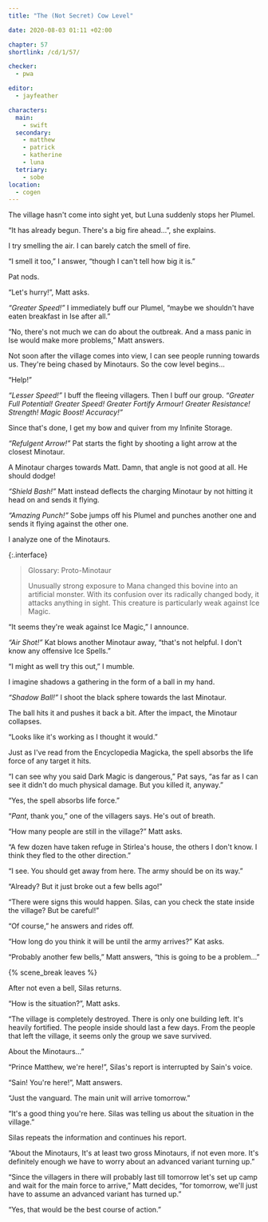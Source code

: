 ```yaml
---
title: "The (Not Secret) Cow Level"

date: 2020-08-03 01:11 +02:00

chapter: 57
shortlink: /cd/1/57/

checker:
  - pwa

editor:
  - jayfeather

characters:
  main:
    - swift
  secondary:
    - matthew
    - patrick
    - katherine
    - luna
  tetriary:
    - sobe
location:
  - cogen
---
```

The village hasn't come into sight yet, but Luna suddenly stops her Plumel.

“It has already begun. There's a big fire ahead…”, she explains.

I try smelling the air.
I can barely catch the smell of fire.

“I smell it too,” I answer, “though I can't tell how big it is.”

Pat nods.

“Let's hurry!”, Matt asks.

*“Greater Speed!”* I immediately buff our Plumel,
“maybe we shouldn't have eaten breakfast in Ise after all.”

“No, there's not much we can do about the outbreak. And a mass panic in Ise would make more problems,” Matt answers.

Not soon after the village comes into view, I can see people running towards us. They're being chased by Minotaurs. So the cow level begins…

“Help!”

*“Lesser Speed!”* I buff the fleeing villagers. Then I buff our group.
*“Greater Full Potential!
Greater Speed!
Greater Fortify Armour!
Greater Resistance!
Strength!
Magic Boost!
Accuracy!”*

Since that's done, I get my bow and quiver from my Infinite Storage.

*“Refulgent Arrow!”* Pat starts the fight by shooting a light arrow at the closest Minotaur.

A Minotaur charges towards Matt. Damn, that angle is not good at all. He should dodge!

*“Shield Bash!”* Matt instead deflects the charging Minotaur by not hitting it head on and sends it flying.

*“Amazing Punch!”* Sobe jumps off his Plumel and punches another one and sends it flying against the other one.

I analyze one of the Minotaurs.

{:.interface}
> Glossary: Proto-Minotaur
>
> Unusually strong exposure to Mana changed this bovine into an artificial monster.
> With its confusion over its radically changed body, it attacks anything in sight.
> This creature is particularly weak against Ice Magic.
>

“It seems they're weak against Ice Magic,” I announce.

*“Air Shot!”* Kat blows another Minotaur away, “that's not helpful. I don't know any offensive Ice Spells.”

“I might as well try this out,” I mumble.

I imagine shadows a gathering in the form of a ball in my hand.

*“Shadow Ball!”* I shoot the black sphere towards the last Minotaur.

The ball hits it and pushes it back a bit. After the impact, the Minotaur collapses.

“Looks like it's working as I thought it would.”

Just as I've read from the Encyclopedia Magicka, the spell absorbs the life force of any target it hits.

“I can see why you said Dark Magic is dangerous,” Pat says, “as far as I can see it didn't do much physical damage. But you killed it, anyway.”

“Yes, the spell absorbs life force.”

“*Pant*, thank you,” one of the villagers says. He's out of breath.

“How many people are still in the village?” Matt asks.

“A few dozen have taken refuge in Stirlea's house, the others I don't know. I think they fled to the other direction.”

“I see. You should get away from here. The army should be on its way.”

“Already? But it just broke out a few bells ago!”

“There were signs this would happen. Silas, can you check the state inside the village? But be careful!”

“Of course,” he answers and rides off.

“How long do you think it will be until the army arrives?” Kat asks.

“Probably another few bells,” Matt answers, “this is going to be a problem…”

{% scene_break leaves %}

After not even a bell, Silas returns.

“How is the situation?”, Matt asks.

“The village is completely destroyed.
There is only one building left.
It's heavily fortified.
The people inside should last a few days.
From the people that left the village, it seems only the group we save survived.

About the Minotaurs…”

“Prince Matthew, we're here!”, Silas's report is interrupted by Sain's voice.

“Sain! You're here!”, Matt answers.

“Just the vanguard. The main unit will arrive  tomorrow.”

“It's a good thing you're here.
Silas was telling us about the situation in the village.”

Silas repeats the information and continues his report.

“About the Minotaurs, It's at least two gross Minotaurs, if not even more.
It's definitely enough we have to worry about an advanced variant turning up.”

“Since the villagers in there will probably last till tomorrow let's set up camp and wait for the main force to arrive,” Matt decides,
“for tomorrow, we'll just have to assume an advanced variant has turned up.”

“Yes, that would be the best course of action.”
